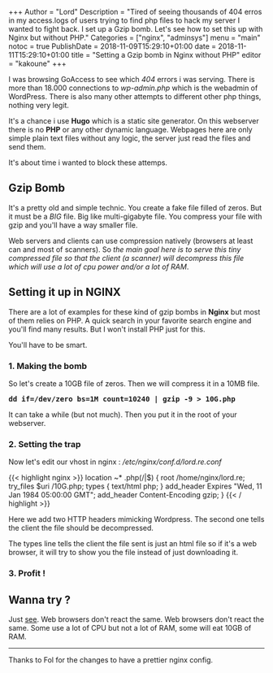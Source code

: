 +++
Author = "Lord"
Description = "Tired of seeing thousands of 404 erros in my access.logs of users trying to find php files to hack my server I wanted to fight back. I set up a Gzip bomb. Let's see how to set this up with Nginx but without PHP."
Categories = ["nginx", "adminsys"]
menu = "main"
notoc = true
PublishDate = 2018-11-09T15:29:10+01:00
date = 2018-11-11T15:29:10+01:00
title = "Setting a Gzip bomb in Nginx without PHP"
editor = "kakoune"
+++

I was browsing GoAccess to see which *404* errors i was serving.
There is more than 18.000 connections to *wp-admin.php* which is the webadmin of WordPress.
There is also many other attempts to different other php things, nothing very legit.

It's a chance i use **Hugo** which is a static site generator.
On this webserver there is no **PHP** or any other dynamic language.
Webpages here are only simple plain text files without any logic, the server just read the files and send them.

It's about time i wanted to block these attemps.

## Gzip Bomb
It's a pretty old and simple technic.
You create a fake file filled of zeros.
But it must be a _BIG_ file.
Big like multi-gigabyte file.
You compress your file with gzip and you'll have a way smaller file.

Web servers and clients can use compression natively (browsers at least can and most of scanners).
So *the main goal here is to serve this tiny compressed file so that the client (a scanner) will decompress this file which will use a lot of cpu power and/or a lot of RAM*.


## Setting it up in NGINX
There are a lot of examples for these kind of gzip bombs in **Nginx** but most of them relies on PHP.
A quick search in your favorite search engine and you'll find many results.
But I won't install PHP just for this.

You'll have to be smart.

### 1. Making the bomb
So let's create a 10GB file of zeros.
Then we will compress it in a 10MB file.

**<kbd>dd if=/dev/zero bs=1M count=10240 | gzip -9 > 10G.php</kbd>**

It can take a while (but not much).
Then you put it in the root of your webserver.

### 2. Setting the trap
Now let's edit our vhost in nginx : */etc/nginx/conf.d/lord.re.conf*

{{< highlight nginx >}}
location ~* \.php(/|$) {
	root /home/nginx/lord.re;
	try_files $uri /10G.php;
	types { text/html php; }
	add_header Expires "Wed, 11 Jan 1984 05:00:00 GMT";
	add_header Content-Encoding gzip;
}
{{< / highlight >}}

Here we add two HTTP headers mimicking Wordpress.
The second one tells the client the file should be decompressed.

The types line tells the client the file sent is just an html file so if it's a web browser, it will try to show you the file instead of just downloading it.

### 3. Profit !


## Wanna try ?

Just [see](https://lord.re/wp-login.php).
Web browsers don't react the same.
Web browsers don't react the same.
Some use a lot of CPU but not a lot of RAM, some will eat 10GB of RAM.

---------
Thanks to Fol for the changes to have a prettier nginx config.
